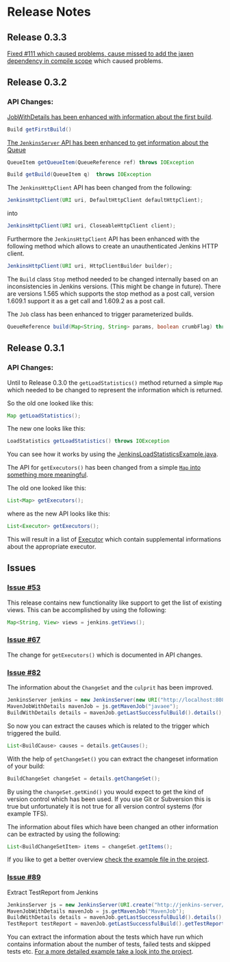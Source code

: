 # Release Notes

## Release 0.3.3

  [Fixed #111 which caused problems, cause missed to add
  the jaxen dependency in compile scope][issue-111] which
  caused problems.

## Release 0.3.2

### API Changes:

  [JobWithDetails has been enhanced with information about the
  first build][issue-91].

```java
Build getFirstBuild()
```

  [The `JenkinsServer` API has been enhanced to get information about the Queue](issue-104)

```java
QueueItem getQueueItem(QueueReference ref) throws IOException 
```

```java
Build getBuild(QueueItem q)  throws IOException 
```

 The `JenkinsHttpClient` API has been changed from the following:

```java
JenkinsHttpClient(URI uri, DefaultHttpClient defaultHttpClient);
```
 into

```java
JenkinsHttpClient(URI uri, CloseableHttpClient client);
```

  Furthermore the `JenkinsHttpClient` API has been enhanced with the following
  method which allows to create an unauthenticated Jenkins HTTP client.

```java
JenkinsHttpClient(URI uri, HttpClientBuilder builder);
```

  The `Build` class `Stop` method needed to be changed internally based on an
  inconsistencies in Jenkins versions. (This might be change in future). There
  are versions 1.565 which supports the stop method as a post call, version
  1.609.1 support it as a get call and 1.609.2 as a post call.


  The `Job` class has been enhanced to trigger parameterized builds.

```java
QueueReference build(Map<String, String> params, boolean crumbFlag) throws IOException;
```


## Release 0.3.1

### API Changes:


 Until to Release 0.3.0 the `getLoadStatistics()` method returned a simple `Map` which
 needed to be changed to represent the information which is returned.

 So the old one looked like this:

```java
Map getLoadStatistics();
```

 The new one looks like this:

```java
LoadStatistics getLoadStatistics() throws IOException
```

 You can see how it works by using the [JenkinsLoadStatisticsExample.java][2].

 The API for `getExecutors()` has been changed from a simple [`Map` into something
 more meaningful][issue-67].

 The old one looked like this:

```java
List<Map> getExecutors(); 
```

  where as the new API looks like this:


```java
List<Executor> getExecutors();
```

  This will result in a list of [Executor][4] which contain supplemental informations
  about the appropriate executor.


## Issues

### [Issue #53][issue-53]

  This release contains new functionality like support to get the list of existing views.
  This can be accomplished by using the following:

```java
Map<String, View> views = jenkins.getViews();
```

### [Issue #67][issue-67]

  The change for `getExecutors()` which is documented in API changes.

### [Issue #82][issue-82]

  The information about the `ChangeSet` and the `culprit` has been improved.

```java
JenkinsServer jenkins = new JenkinsServer(new URI("http://localhost:8080/jenkins"), "admin", "password");
MavenJobWithDetails mavenJob = js.getMavenJob("javaee");
BuildWithDetails details = mavenJob.getLastSuccessfulBuild().details();
```

  So now you can extract the causes which is related to the trigger which triggered the build.

```java
List<BuildCause> causes = details.getCauses();
```

  With the help of `getChangeSet()` you can extract the changeset information of your build:

```java
BuildChangeSet changeSet = details.getChangeSet();
```

  By using the `changeSet.getKind()` you would expect to get the kind of version control
  which has been used. If you use Git or Subversion this is true but unfortunately it 
  is not true for all version control systems (for example TFS). 

  The information about files which have been changed an other information can be extracted
  by using the following:

```java
List<BuildChangeSetItem> items = changeSet.getItems();
```

  If you like to get a better overview [check the example file in the project][1].


### [Issue #89][issue-89]

  Extract TestReport from Jenkins

```java
JenkinsServer js = new JenkinsServer(URI.create("http://jenkins-server/"));
MavenJobWithDetails mavenJob = js.getMavenJob("MavenJob");
BuildWithDetails details = mavenJob.getLastSuccessfulBuild().details();
TestReport testReport = mavenJob.getLastSuccessfulBuild().getTestReport(); 
```

  You can extract the information about the tests which have run which contains
  information about the number of tests, failed tests and skipped tests etc.
  [For a more detailed example take a look into the project][3].





[1]: https://github.com/RisingOak/jenkins-client/blob/master/src/test/java/com/offbytwo/jenkins/integration/JenkinsChangeSetExample.java
[2]: https://github.com/RisingOak/jenkins-client/blob/master/src/test/java/com/offbytwo/jenkins/integration/JenkinsLoadStatisticsExample.java
[3]: https://github.com/RisingOak/jenkins-client/blob/master/src/test/java/com/offbytwo/jenkins/integration/BuildJobTestReports.java
[4]: https://github.com/RisingOak/jenkins-client/blob/master/src/main/java/com/offbytwo/jenkins/model/Executor.java
[issue-53]: https://github.com/RisingOak/jenkins-client/issues/53
[issue-67]: https://github.com/RisingOak/jenkins-client/issues/67
[issue-82]: https://github.com/RisingOak/jenkins-client/issues/82
[issue-89]: https://github.com/RisingOak/jenkins-client/issues/89
[issue-91]: https://github.com/RisingOak/jenkins-client/issues/91
[issue-104]: https://github.com/RisingOak/jenkins-client/issues/104
[issue-111]: https://github.com/RisingOak/jenkins-client/issues/111
